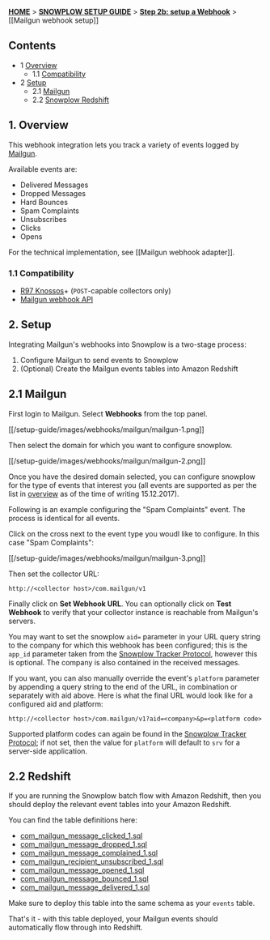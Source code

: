 <a name="top" />

[**HOME**](Home) > [**SNOWPLOW SETUP GUIDE**](Setting-up-Snowplow) > [**Step 2b: setup a Webhook**](Setting-up-a-webhook) > [[Mailgun webhook setup]]

## Contents

- 1 [Overview](#overview)
  - 1.1 [Compatibility](#compat)
- 2 [Setup](#setup)
  - 2.1 [Mailgun](#setup-mailgun)
  - 2.2 [Snowplow Redshift](#setup-redshift)

<a name="overview" />

## 1. Overview

This webhook integration lets you track a variety of events logged by [Mailgun][mailgun-website].

Available events are:

- Delivered Messages
- Dropped Messages
- Hard Bounces
- Spam Complaints
- Unsubscribes
- Clicks
- Opens

For the technical implementation, see [[Mailgun webhook adapter]].

<a name="compat" />

### 1.1 Compatibility

* [R97 Knossos][r97]+ (`POST`-capable collectors only)
* [Mailgun webhook API][mailgun-webhooks]

<a name="setup" />

## 2. Setup

Integrating Mailgun's webhooks into Snowplow is a two-stage process:

1. Configure Mailgun to send events to Snowplow
2. (Optional) Create the Mailgun events tables into Amazon Redshift

<a name="setup-mailgun" />

## 2.1 Mailgun

First login to Mailgun. Select **Webhooks** from the top panel.

[[/setup-guide/images/webhooks/mailgun/mailgun-1.png]]

Then select the domain for which you want to configure snowplow.

[[/setup-guide/images/webhooks/mailgun/mailgun-2.png]]

Once you have the desired domain selected, you can configure snowplow for the type of events that interest you (all events are supported as per the list in [overview](#overview) as of the time of writing 15.12.2017).

Following is an example configuring the "Spam Complaints" event. The process is identical for all events.

Click on the cross next to the event type you woudl like to configure. In this case "Spam Complaints":

[[/setup-guide/images/webhooks/mailgun/mailgun-3.png]]

Then set the collector URL:

```
http://<collector host>/com.mailgun/v1
```

Finally click on **Set Webhook URL**. You can optionally click on **Test Webhook** to verify that your collector instance is reachable from Mailgun's servers.

You may want to set the snowplow `aid=` parameter in your URL query string to the company for which this webhook has been configured; this is the `app_id` parameter taken from the [Snowplow Tracker Protocol][tracker-protocol], however this is optional. The company is also contained in the received messages.

If you want, you can also manually override the event's `platform` parameter by appending a query string to the end of the URL, in combination or separately with aid above. Here is what the final URL would look like for a configured aid and platform:

```
http://<collector host>/com.mailgun/v1?aid=<company>&p=<platform code>
```

Supported platform codes can again be found in the [Snowplow Tracker Protocol][tracker-protocol]; if not set, then the value for `platform` will default to `srv` for a server-side application.

<a name="setup-redshift" />

## 2.2 Redshift

If you are running the Snowplow batch flow with Amazon Redshift, then you should deploy the relevant event tables into your Amazon Redshift.

You can find the table definitions here:

* [com_mailgun_message_clicked_1.sql][message_clicked_1_sql]
* [com_mailgun_message_dropped_1.sql][message_dropped_1_sql]
* [com_mailgun_message_complained_1.sql][message_complained_1_sql]
* [com_mailgun_recipient_unsubscribed_1.sql][recipient_unsubscribed_1_sql]
* [com_mailgun_message_opened_1.sql][message_opened_1_sql]
* [com_mailgun_message_bounced_1.sql][message_bounced_1_sql]
* [com_mailgun_message_delivered_1.sql][message_delivered_1_sql]

Make sure to deploy this table into the same schema as your `events` table.

That's it - with this table deployed, your Mailgun events should automatically flow through into Redshift.

[mailgun-website]: https://www.mailgun.com/
[mailgun-webhooks]: https://documentation.mailgun.com/en/latest/user_manual.html#webhooks
[r97]: https://github.com/snowplow/snowplow/releases/tag/r97-knossos
[tracker-protocol]: https://github.com/snowplow/snowplow/wiki/snowplow-tracker-protocol#1-common-parameters-platform-and-event-independent

[message_clicked_1_sql]: https://github.com/snowplow/iglu-central/blob/master/sql/com.mailgun/message_clicked_1.sql
[message_dropped_1_sql]: https://github.com/snowplow/iglu-central/blob/master/sql/com.mailgun/message_dropped_1.sql
[message_complained_1_sql]: https://github.com/snowplow/iglu-central/blob/master/sql/com.mailgun/message_complained_1.sql
[recipient_unsubscribed_1_sql]: https://github.com/snowplow/iglu-central/blob/master/sql/com.mailgun/recipient_unsubscribed_1.sql
[message_opened_1_sql]: https://github.com/snowplow/iglu-central/blob/master/sql/com.mailgun/message_opened_1.sql
[message_bounced_1_sql]: https://github.com/snowplow/iglu-central/blob/master/sql/com.mailgun/message_bounced_1.sql
[message_delivered_1_sql]: https://github.com/snowplow/iglu-central/blob/master/sql/com.mailgun/message_delivered_1.sql
